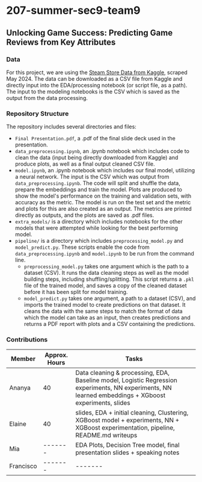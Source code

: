 # 207-summer-sec9-team9

## Unlocking Game Success: Predicting Game Reviews from Key Attributes

### Data
For this project, we are using the [Steam Store Data from Kaggle](https://www.kaggle.com/datasets/amanbarthwal/steam-store-data/data), scraped May 2024. The data can be downloaded as a CSV file from Kaggle and directly input into the EDA/processing notebook (or script file, as a path). The input to the modeling notebooks is the CSV which is saved as the output from the data processing.

### Repository Structure

The repository includes several directories and files:
* ```Final Presentation.pdf```, a .pdf of the final slide deck used in the presentation.
* ```data_preprocessing.ipynb```, an .ipynb notebook which includes code to clean the data (input being directly downloaded from Kaggle) and produce plots, as well as a final output cleaned CSV file.
* ```model.ipynb```, an .ipynb notebook which includes our final model, utilizing a neural network. The input is the CSV which was output from ```data_preprocessing.ipynb```. The code will split and shuffle the data, prepare the embeddings and train the model. Plots are produced to show the model's performance on the training and validation sets, with accuracy as the metric. The model is run on the test set and the metric and plots for this are also created as an output. The metrics are printed directly as outputs, and the plots are saved as .pdf files.
* ```extra_models/``` is a directory which includes notebooks for the other models that were attempted while looking for the best performing model.
* ```pipeline/``` is a directory which includes ```preprocessing_model.py``` and ```model_predict.py```. These scripts enable the code from ```data_preprocessing.ipynb``` and ```model.ipynb``` to be run from the command line.
  - ```preprocessing_model.py``` takes one argument which is the path to a dataset (CSV). It runs the data cleaning steps as well as the model building steps, including shuffling/splitting. This script returns a ```.pkl``` file of the trained model, and saves a copy of the cleaned dataset before it has been split for model training.
  - ```model_predict.py``` takes one argument, a path to a dataset (CSV), and imports the trained model to create predictions on that dataset. It cleans the data with the same steps to match the format of data which the model can take as an input, then creates predictions and returns a PDF report with plots and a CSV containing the predictions.

### Contributions 
| Member    | Approx. Hours | Tasks |
| -------- | ------- | ------- |
| Ananya  | 40 | Data cleaning & processing, EDA, Baseline model, Logistic Regression experiments, NN experiments, NN learned embeddings + XGboost experiments, slides |
| Elaine | 40 | slides, EDA + initial cleaning, Clustering, XGBoost model + experiments, NN + XGBoost experimentation, pipeline, README.md writeups |
| Mia    | -------  | EDA Plots, Decision Tree model, final presentation slides + speaking notes |
| Francisco  | -------  | ------- |
